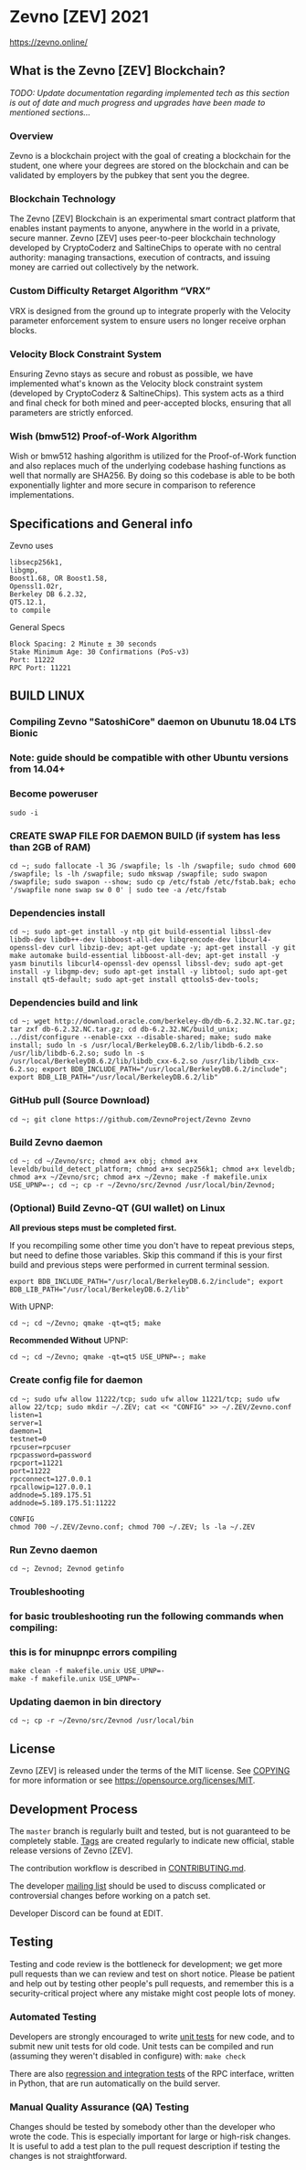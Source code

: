 Zevno [ZEV] 2021
===========================================================================================

https://zevno.online/

What is the Zevno [ZEV] Blockchain?
-----------------------------------------
*TODO: Update documentation regarding implemented tech as this section is out of date and much progress and upgrades have been made to mentioned sections...*

### Overview
Zevno is a blockchain project with the goal of creating a blockchain for the student, one where your degrees are stored on the blockchain and can be validated by employers by the pubkey that sent you the degree.

### Blockchain Technology
The Zevno [ZEV] Blockchain is an experimental smart contract platform that enables 
instant payments to anyone, anywhere in the world in a private, secure manner. 
Zevno [ZEV] uses peer-to-peer blockchain technology developed by CryptoCoderz and SaltineChips to operate
with no central authority: managing transactions, execution of contracts, and 
issuing money are carried out collectively by the network.

### Custom Difficulty Retarget Algorithm “VRX”
VRX is designed from the ground up to integrate properly with the Velocity parameter enforcement system to ensure users no longer receive orphan blocks.

### Velocity Block Constraint System
Ensuring Zevno stays as secure and robust as possible, we have implemented what's known as the Velocity block constraint system (developed by CryptoCoderz & SaltineChips). This system acts as a third and final check for both mined and peer-accepted blocks, ensuring that all parameters are strictly enforced.

### Wish (bmw512) Proof-of-Work Algorithm
Wish or bmw512 hashing algorithm is utilized for the Proof-of-Work function and also replaces much of the underlying codebase hashing functions as well that normally are SHA256. By doing so this codebase is able to be both exponentially lighter and more secure in comparison to reference implementations.

Specifications and General info
------------------
Zevno uses 

	libsecp256k1,
	libgmp,
	Boost1.68, OR Boost1.58,  
	Openssl1.02r,
	Berkeley DB 6.2.32,
	QT5.12.1,
	to compile


General Specs

	Block Spacing: 2 Minute ± 30 seconds
	Stake Minimum Age: 30 Confirmations (PoS-v3)
	Port: 11222
	RPC Port: 11221


BUILD LINUX
-----------
### Compiling Zevno "SatoshiCore" daemon on Ubunutu 18.04 LTS Bionic
### Note: guide should be compatible with other Ubuntu versions from 14.04+

### Become poweruser
```
sudo -i
```
### CREATE SWAP FILE FOR DAEMON BUILD (if system has less than 2GB of RAM)
```
cd ~; sudo fallocate -l 3G /swapfile; ls -lh /swapfile; sudo chmod 600 /swapfile; ls -lh /swapfile; sudo mkswap /swapfile; sudo swapon /swapfile; sudo swapon --show; sudo cp /etc/fstab /etc/fstab.bak; echo '/swapfile none swap sw 0 0' | sudo tee -a /etc/fstab
```

### Dependencies install
```
cd ~; sudo apt-get install -y ntp git build-essential libssl-dev libdb-dev libdb++-dev libboost-all-dev libqrencode-dev libcurl4-openssl-dev curl libzip-dev; apt-get update -y; apt-get install -y git make automake build-essential libboost-all-dev; apt-get install -y yasm binutils libcurl4-openssl-dev openssl libssl-dev; sudo apt-get install -y libgmp-dev; sudo apt-get install -y libtool; sudo apt-get install qt5-default; sudo apt-get install qttools5-dev-tools;
```

### Dependencies build and link
```
cd ~; wget http://download.oracle.com/berkeley-db/db-6.2.32.NC.tar.gz; tar zxf db-6.2.32.NC.tar.gz; cd db-6.2.32.NC/build_unix; ../dist/configure --enable-cxx --disable-shared; make; sudo make install; sudo ln -s /usr/local/BerkeleyDB.6.2/lib/libdb-6.2.so /usr/lib/libdb-6.2.so; sudo ln -s /usr/local/BerkeleyDB.6.2/lib/libdb_cxx-6.2.so /usr/lib/libdb_cxx-6.2.so; export BDB_INCLUDE_PATH="/usr/local/BerkeleyDB.6.2/include"; export BDB_LIB_PATH="/usr/local/BerkeleyDB.6.2/lib"
```

### GitHub pull (Source Download)
```
cd ~; git clone https://github.com/ZevnoProject/Zevno Zevno
```

### Build Zevno daemon
```
cd ~; cd ~/Zevno/src; chmod a+x obj; chmod a+x leveldb/build_detect_platform; chmod a+x secp256k1; chmod a+x leveldb; chmod a+x ~/Zevno/src; chmod a+x ~/Zevno; make -f makefile.unix USE_UPNP=-; cd ~; cp -r ~/Zevno/src/Zevnod /usr/local/bin/Zevnod;
```

### (Optional) Build Zevno-QT (GUI wallet) on Linux 

**All previous steps must be completed first.**

If you recompiling some other time you don't have to repeat previous steps, but need to define those variables. Skip this command if this is your first build and previous steps were performed in current terminal session.
```
export BDB_INCLUDE_PATH="/usr/local/BerkeleyDB.6.2/include"; export BDB_LIB_PATH="/usr/local/BerkeleyDB.6.2/lib"
```

With UPNP:

```
cd ~; cd ~/Zevno; qmake -qt=qt5; make
```

**Recommended Without** UPNP:

```
cd ~; cd ~/Zevno; qmake -qt=qt5 USE_UPNP=-; make
```



### Create config file for daemon
```
cd ~; sudo ufw allow 11222/tcp; sudo ufw allow 11221/tcp; sudo ufw allow 22/tcp; sudo mkdir ~/.ZEV; cat << "CONFIG" >> ~/.ZEV/Zevno.conf
listen=1
server=1
daemon=1
testnet=0
rpcuser=rpcuser
rpcpassword=password
rpcport=11221
port=11222
rpcconnect=127.0.0.1
rpcallowip=127.0.0.1
addnode=5.189.175.51
addnode=5.189.175.51:11222

CONFIG
chmod 700 ~/.ZEV/Zevno.conf; chmod 700 ~/.ZEV; ls -la ~/.ZEV
```

### Run Zevno daemon
```
cd ~; Zevnod; Zevnod getinfo
```

### Troubleshooting
### for basic troubleshooting run the following commands when compiling:
### this is for minupnpc errors compiling

```
make clean -f makefile.unix USE_UPNP=-
make -f makefile.unix USE_UPNP=-
```
### Updating daemon in bin directory
```
cd ~; cp -r ~/Zevno/src/Zevnod /usr/local/bin
```

License
-------

Zevno [ZEV] is released under the terms of the MIT license. See [COPYING](COPYING) for more
information or see https://opensource.org/licenses/MIT.

Development Process
-------------------

The `master` branch is regularly built and tested, but is not guaranteed to be
completely stable. [Tags](https://github.com/SaltineChips/Zevno/Tags) are created
regularly to indicate new official, stable release versions of Zevno [ZEV].

The contribution workflow is described in [CONTRIBUTING.md](CONTRIBUTING.md).

The developer [mailing list](https://lists.linuxfoundation.org/mailman/listinfo/bitcoin-dev)
should be used to discuss complicated or controversial changes before working
on a patch set.

Developer Discord can be found at EDIT.

Testing
-------

Testing and code review is the bottleneck for development; we get more pull
requests than we can review and test on short notice. Please be patient and help out by testing
other people's pull requests, and remember this is a security-critical project where any mistake might cost people
lots of money.

### Automated Testing

Developers are strongly encouraged to write [unit tests](/doc/unit-tests.md) for new code, and to
submit new unit tests for old code. Unit tests can be compiled and run
(assuming they weren't disabled in configure) with: `make check`

There are also [regression and integration tests](/qa) of the RPC interface, written
in Python, that are run automatically on the build server.

### Manual Quality Assurance (QA) Testing

Changes should be tested by somebody other than the developer who wrote the
code. This is especially important for large or high-risk changes. It is useful
to add a test plan to the pull request description if testing the changes is
not straightforward.
